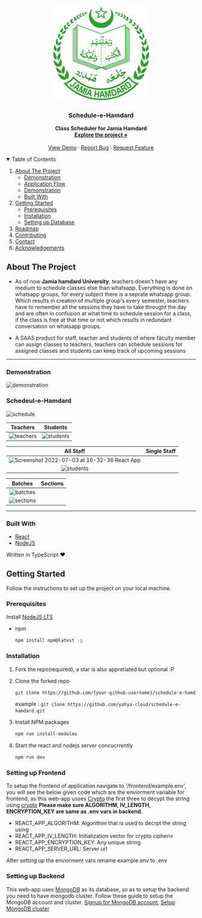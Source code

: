 <!-- PROJECT LOGO -->
<br />
<p align="center">
  <a href="https://github.com/yahya-cloud/schedule-e-hamdard">
    <img src="frontend/src/assets/images/logo.png" alt="Logo" width="256" height="256">
  </a>

  <strong>
    <h3 align="center" >Schedule-e-Hamdard</h3>
  </strong>
  <p align="center">
    <strong>
      Class Scheduler for Jamia Hamdard
    </strong>
    <br />
    <a href="https://github.com/yahya-cloud/schedule-e-hamdard"><strong>Explore the project »</strong></a>
    <br />
    <br />
    <a href="/">View Demo</a>
    ·
    <a href="https://github.com/yahya-cloud/schedule-e-hamdard/issues">Report Bug</a>
    ·
    <a href="https://github.com/yahya-cloud/schedule-e-hamdard/issues">Request Feature</a>
  </p>
</p>

<!-- TABLE OF CONTENTS -->
<details open="open">
  <summary>Table of Contents</summary>
  <ol>
    <li>
      <a href="#about-the-project">About The Project</a>
      <ul>
        <li><a href="#demonstration">Demonstration</a></li>
        <li><a href="#application-Flow">Application Flow</a></li>
         <li><a href="#Photos">Demonstration</a></li>
        <li><a href="#built-with">Built With</a></li>
      </ul>
    </li>
    <li>
      <a href="#getting-started">Getting Started</a>
      <ul>
        <li><a href="#prerequisites">Prerequisites</a></li>
        <li><a href="#installation">Installation</a></li>
        <li><a href="#installation">Setting up Database</a></li>
      </ul>
    </li>
    <li><a href="#roadmap">Roadmap</a></li>
    <li><a href="#contributing">Contributing</a></li>
    <li><a href="#contact">Contact</a></li>
    <li><a href="#acknowledgements">Acknowledgements</a></li>
  </ol>
</details>


## About The Project

- As of now <strong>Jamia hamdard University</strong>, teachers doesn't have any medium to schedule classes else than whatsapp. Everything is done on whatsapp groups, for every subject there is a seprate whatsapp group. Which results in creation of multiple group's every semester, teachers have to remember all the sessions they have to take throught the day and are often in confusion at what time to schedule session for a class, if the class is free at that time or not which results in redundant conversation on whatsapp groups.    

- A SAAS product for staff, teacher and students of where faculty member can assign classes to teachers, teachers can schedule sessions for assigned classes and students can keep track of upcoming sessions  

---

### Demonstration 


![demonstration](https://user-images.githubusercontent.com/59670962/177033313-0f86b9e7-b955-4f4b-b9b1-5abcc3cc046c.png)


### Schedeul-e-Hamdard
![schedule](https://user-images.githubusercontent.com/59670962/177036057-6eeaa60e-70fb-4d7f-8018-6cf49cda622e.png)

|      Teachers        |       Students         |
| :---------------------:  | :----------------------: |
|![teachers](https://user-images.githubusercontent.com/59670962/177036171-6772caa2-1df8-4510-8dd6-636e3aec1705.png) |![students](https://user-images.githubusercontent.com/59670962/177036213-782b78b8-dbd8-4f5b-bc56-129af316b5ba.png) |

|      All Staff       |       Single Staff         |
| :---------------------:  | :----------------------: |
|![Screenshot 2022-07-03 at 16-32-36 React App](https://user-images.githubusercontent.com/59670962/177036641-c3aa1b22-86b7-46c6-a596-488a53ba7d48.png)
|![students](https://user-images.githubusercontent.com/59670962/177036213-782b78b8-dbd8-4f5b-bc56-129af316b5ba.png) |

|      Batches       |       Sections         |
| :---------------------:  | :----------------------: |
|![batches](https://user-images.githubusercontent.com/59670962/177036528-ad40b41a-47e4-4ade-9a7b-ab4116da1e41.png)
|![sections](https://user-images.githubusercontent.com/59670962/177036573-a390a844-22ff-44a5-9735-60f66c7646f3.png) |

---

### Built With

- [React](https://reactjs.org/docs/getting-started.html)
- [NodeJS](https://material-ui.com/getting-started/installation/)

Written in TypeScript ♥

## Getting Started

Follow the instructions to set up the project on your local machine.

### Prerequisites

Install [NodeJS LTS](https://nodejs.org/en/)

- npm

  ```sh
  npm install npm@latest -g
  ```

### Installation

1. Fork the repo(required), a star is also appretiated but optional :P

2. Clone the forked repo

   ```sh
   git clone https://github.com/{your-github-username}/schedule-e-hamdard.git
   ```

   example : `git clone https://github.com/yahya-cloud/schedule-e-hamdard.git`

3. Install NPM packages

   ```sh
   npm run install-modules
   ```

4. Start the react and nodejs server concucrrently

   ```sh
   npm run dev
   ```
   
### Setting up Frontend

To setup the frontend of application navigate to '/frontend/example.env', you will see the below given code which are the enviorment variable for frontend, as this web-app usses [Crypto](https://cryptojs.gitbook.io/docs/) the first three 
to decypt the string using [crypto](https://cryptojs.gitbook.io/docs/) <strong>Please make sure ALGORITHM, IV_LENGTH, ENCRYPTION_KEY are same as .env vars in backend</strong>.

<ul>
     <li>REACT_APP_ALGORITHM: Algorithim that is used to decrpt the string using </li>
     <li>REACT_APP_IV_LENGTH: Initialization vector for crypto cipheriv</li>
     <li>REACT_APP_ENCRYPTION_KEY: Any unique string</li>
     <li>REACT_APP_SERVER_URL: Server url</li>
</ul>

After setting up the enviorment vars rename example.env to .env

### Setting up Backend
This web-app uses [MongoDB](https://www.mongodb.com/cloud/atlas/lp/try2-in?utm_source=google&utm_campaign=gs_apac_india_search_core_brand_atlas_desktop&utm_term=mongodb&utm_medium=cpc_paid_search&utm_ad=e&utm_ad_campaign_id=12212624347&adgroup=115749713423&gclid=CjwKCAjw_ISWBhBkEiwAdqxb9ncTAxa9lxC0XmDJgnSd8gm4hy5RFCV90PWur3538R68wQp_5MH6HBoCcgwQAvD_BwE) as its database, so as to setup the backend you need to have mongodb cluster. Follow these guide to setup the MongoDB account and cluster. [Signup for MongoDB account](https://www.mongodb.com/docs/guides/atlas/account/), [Setup MongoDB cluster](https://www.mongodb.com/docs/guides/atlas/cluster/) 


